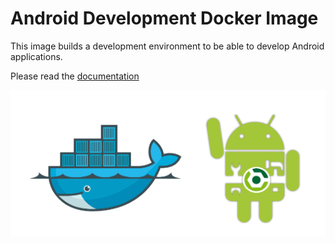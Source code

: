 # Android Development Docker Image

This image builds a development environment to be able to develop
Android applications.

Please read the [documentation](http://grooida.github.io/grooid-docker/)

![Grooid templates](https://github.com/grooida/grooid-docker/raw/master/docs/imgs/grooid-docker.png)
